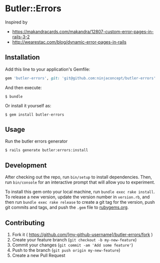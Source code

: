 # Butler::Errors

Inspired by

* https://makandracards.com/makandra/12807-custom-error-pages-in-rails-3-2
* http://wearestac.com/blog/dynamic-error-pages-in-rails

## Installation

Add this line to your application's Gemfile:

```ruby
gem 'butler-errors', git: 'git@github.com:ninjaconcept/butler-errors'
```

And then execute:

    $ bundle

Or install it yourself as:

    $ gem install butler-errors

## Usage

Run the butler errors generator

    $ rails generate butler:errors:install


## Development

After checking out the repo, run `bin/setup` to install dependencies. Then, run `bin/console` for an interactive prompt that will allow you to experiment.

To install this gem onto your local machine, run `bundle exec rake install`. To release a new version, update the version number in `version.rb`, and then run `bundle exec rake release` to create a git tag for the version, push git commits and tags, and push the `.gem` file to [rubygems.org](https://rubygems.org).

## Contributing

1. Fork it ( https://github.com/[my-github-username]/butler-errors/fork )
2. Create your feature branch (`git checkout -b my-new-feature`)
3. Commit your changes (`git commit -am 'Add some feature'`)
4. Push to the branch (`git push origin my-new-feature`)
5. Create a new Pull Request
